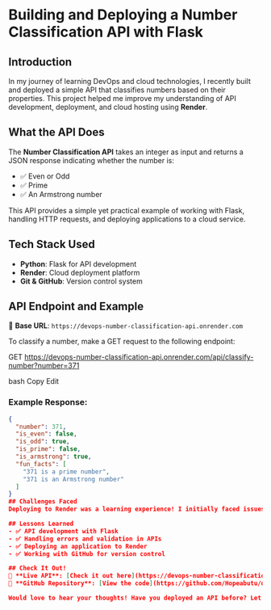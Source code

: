 # Building and Deploying a Number Classification API with Flask

## Introduction
In my journey of learning DevOps and cloud technologies, I recently built and deployed a simple API that classifies numbers based on their properties. This project helped me improve my understanding of API development, deployment, and cloud hosting using **Render**.

## What the API Does
The **Number Classification API** takes an integer as input and returns a JSON response indicating whether the number is:
- ✅ Even or Odd
- ✅ Prime
- ✅ An Armstrong number

This API provides a simple yet practical example of working with Flask, handling HTTP requests, and deploying applications to a cloud service.

## Tech Stack Used
- **Python**: Flask for API development
- **Render**: Cloud deployment platform
- **Git & GitHub**: Version control system

## API Endpoint and Example
📌 **Base URL**: `https://devops-number-classification-api.onrender.com`

To classify a number, make a GET request to the following endpoint:

GET https://devops-number-classification-api.onrender.com/api/classify-number?number=371

bash
Copy
Edit

### Example Response:

```json
{
  "number": 371,
  "is_even": false,
  "is_odd": true,
  "is_prime": false,
  "is_armstrong": true,
  "fun_facts": [
    "371 is a prime number",
    "371 is an Armstrong number"
  ]
}
## Challenges Faced
Deploying to Render was a learning experience! I initially faced issues with ensuring the API responded correctly after deployment, but I resolved them by carefully configuring my Flask application and managing dependencies properly.

## Lessons Learned
- ✅ API development with Flask
- ✅ Handling errors and validation in APIs
- ✅ Deploying an application to Render
- ✅ Working with GitHub for version control

## Check It Out!
🔗 **Live API**: [Check it out here](https://devops-number-classification-api.onrender.com/api/classify-number?number=371)  
🔗 **GitHub Repository**: [View the code](https://github.com/Hopeabutu/devops-number-classification-api)

Would love to hear your thoughts! Have you deployed an API before? Let’s connect and learn together! 🚀
